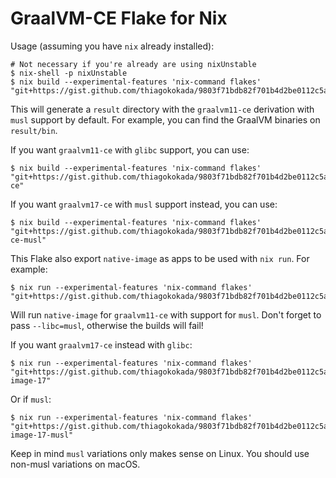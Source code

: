 # GraalVM-CE Flake for Nix

Usage (assuming you have `nix` already installed):

```shellsession
# Not necessary if you're already are using nixUnstable
$ nix-shell -p nixUnstable
$ nix build --experimental-features 'nix-command flakes' "git+https://gist.github.com/thiagokokada/9803f71bdb82f701b4d2be0112c5a64c"
```

This will generate a `result` directory with the `graalvm11-ce` derivation with
`musl` support by default. For example, you can find the GraalVM binaries on
`result/bin`.

If you want `graalvm11-ce` with `glibc` support, you can use:

```shellsession
$ nix build --experimental-features 'nix-command flakes' "git+https://gist.github.com/thiagokokada/9803f71bdb82f701b4d2be0112c5a64c#graalvm11-ce"
```

If you want `graalvm17-ce` with `musl` support instead, you can use:

```shellsession
$ nix build --experimental-features 'nix-command flakes' "git+https://gist.github.com/thiagokokada/9803f71bdb82f701b4d2be0112c5a64c#graalvm17-ce-musl"
```

This Flake also export `native-image` as apps to be used with `nix run`. For example:


```shellsession
$ nix run --experimental-features 'nix-command flakes' "git+https://gist.github.com/thiagokokada/9803f71bdb82f701b4d2be0112c5a64c"
```

Will run `native-image` for `graalvm11-ce` with support for `musl`. Don't forget
to pass `--libc=musl`, otherwise the builds will fail!

If you want `graalvm17-ce` instead with `glibc`:

```shellsession
$ nix run --experimental-features 'nix-command flakes' "git+https://gist.github.com/thiagokokada/9803f71bdb82f701b4d2be0112c5a64c#native-image-17"
```

Or if `musl`:

```shellsession
$ nix run --experimental-features 'nix-command flakes' "git+https://gist.github.com/thiagokokada/9803f71bdb82f701b4d2be0112c5a64c#native-image-17-musl"
```

Keep in mind `musl` variations only makes sense on Linux. You should use
non-musl variations on macOS.
